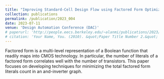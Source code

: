 ```yaml
---
title: "Improving Standard-Cell Design Flow using Factored Form Optimization"
collection: publications
permalink: /publication/2023_004
date: 2023-07-11
venue: 'Design Automation Conference (DAC)'
# paperurl: 'http://people.eecs.berkeley.edu/~alanmi/publications/2023/iwls23_lut.pdf'
# citation: 'Your Name, You. (2010). &quot;Paper Title Number 2.&quot; <i>Journal 1</i>. 1(2).'
---
```

Factored form is a multi-level representation of a Boolean function that readily maps into CMOS technology. In particular, the number of literals of a factored form correlates well with the number of transistors. This paper focuses on developing techniques for minimizing the total factored form literals count in an and-inverter graph.

<!-- [Download paper here](http://people.eecs.berkeley.edu/~alanmi/publications/2023/iwls23_lut.pdf) -->

<!-- Recommended citation: Your Name, You. (2010). "Paper Title Number 2." <i>Journal 1</i>. 1(2). -->